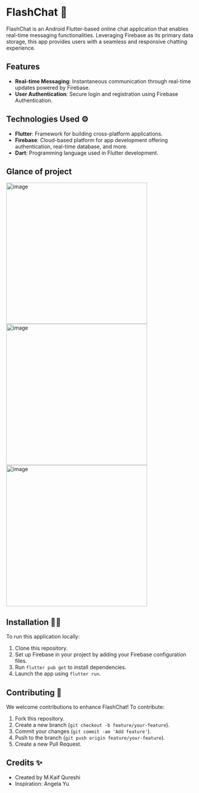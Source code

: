 # FlashChat 📱

FlashChat is an Android Flutter-based online chat application that enables real-time messaging functionalities. Leveraging Firebase as its primary data storage, this app provides users with a seamless and responsive chatting experience.

## Features 

- **Real-time Messaging**: Instantaneous communication through real-time updates powered by Firebase.
- **User Authentication**: Secure login and registration using Firebase Authentication.


## Technologies Used ⚙️

- **Flutter**: Framework for building cross-platform applications.
- **Firebase**: Cloud-based platform for app development offering authentication, real-time database, and more.
- **Dart**: Programming language used in Flutter development.


## Glance of project

<img width="377" alt="image" src="https://github.com/Mkaif-Qureshi/Flutter-FlashChat/assets/86159667/7d9e135c-f5be-4b81-844b-be4a86694530">  

<img width="377" alt="image" src="https://github.com/Mkaif-Qureshi/Flutter-FlashChat/assets/86159667/6d2b3542-0f6d-4181-9afa-20fd535a1970">  

<img width="377" alt="image" src="https://github.com/Mkaif-Qureshi/Flutter-FlashChat/assets/86159667/4c40876f-1616-4373-a6c2-5f7a3511abc9">  





## Installation 🧑‍🔧

To run this application locally:

1. Clone this repository.
2. Set up Firebase in your project by adding your Firebase configuration files.
3. Run `flutter pub get` to install dependencies.
4. Launch the app using `flutter run`.


## Contributing 💎

We welcome contributions to enhance FlashChat! To contribute:

1. Fork this repository.
2. Create a new branch (`git checkout -b feature/your-feature`).
3. Commit your changes (`git commit -am 'Add feature'`).
4. Push to the branch (`git push origin feature/your-feature`).
5. Create a new Pull Request.

## Credits ✨

- Created by M.Kaif Qureshi
- Inspiration: Angela Yu

